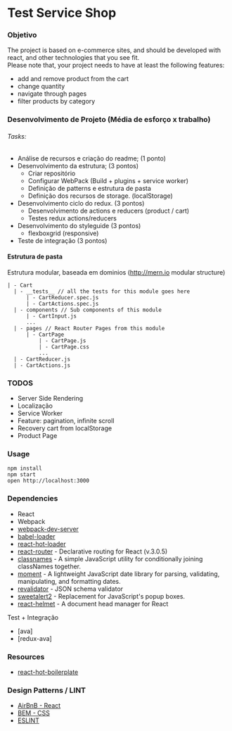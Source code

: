 Test Service Shop
=====================

### Objetivo
The project is based on e-commerce sites, and should be developed with react, and other technologies that you see fit.  
Please note that, your project needs to have at least the following features:
- add and remove product from the cart
- change quantity
- navigate through pages
- filter products by category

### Desenvolvimento de Projeto (Média de esforço x trabalho)
###### Tasks:
- Análise de recursos e criação do readme; (1 ponto)
- Desenvolvimento da estrutura; (3 pontos)
    - Criar repositório
    - Configurar WebPack (Build + plugins + service worker)
    - Definição de patterns e estrutura de pasta
    - Definição dos recursos de storage. (localStorage)
- Desenvolvimento ciclo do redux. (3 pontos)
    - Desenvolvimento de actions e reducers (product / cart)
    - Testes redux actions/reducers
- Desenvolvimento do styleguide (3 pontos)
    - flexboxgrid (responsive)
- Teste de integração (3 pontos)

#### Estrutura de pasta
Estrutura modular, baseada em dominios (http://mern.io modular structure)
```
| - Cart
  | - __tests__ // all the tests for this module goes here
      | - CartReducer.spec.js
      | - CartActions.spec.js
  | - components // Sub components of this module
      | - CartInput.js
      ...
  | - pages // React Router Pages from this module
      | - CartPage
          | - CartPage.js
          | - CartPage.css
          ...
  | - CartReducer.js
  | - CartActions.js
```

### TODOS
- Server Side Rendering
- Localização
- Service Worker
- Feature: pagination, infinite scroll
- Recovery cart from localStorage
- Product Page

### Usage

```
npm install
npm start
open http://localhost:3000
```

### Dependencies

* React
* Webpack
* [webpack-dev-server](https://github.com/webpack/webpack-dev-server)
* [babel-loader](https://github.com/babel/babel-loader)
* [react-hot-loader](https://github.com/gaearon/react-hot-loader)
* [react-router](https://github.com/ReactTraining/react-router) - Declarative routing for React (v.3.0.5) 
* [classnames](https://github.com/JedWatson/classnames) - A simple JavaScript utility for conditionally joining classNames together. 
* [moment](https://github.com/moment/moment) - A lightweight JavaScript date library for parsing, validating, manipulating, and formatting dates.
* [revalidator](https://github.com/flatiron/revalidator) - JSON schema validator
* [sweetalert2](https://github.com/limonte/sweetalert2) - Replacement for JavaScript's popup boxes.
* [react-helmet](https://github.com/nfl/react-helmet) - A document head manager for React

Test + Integração
* [ava]
* [redux-ava]

### Resources

* [react-hot-boilerplate](https://github.com/gaearon/react-hot-boilerplate)

### Design Patterns / LINT

* [AirBnB - React](https://github.com/airbnb/javascript/blob/master/react/README.md)
* [BEM - CSS](http://getbem.com/introduction/)
* [ESLINT](https://github.com/eslint/eslint)
